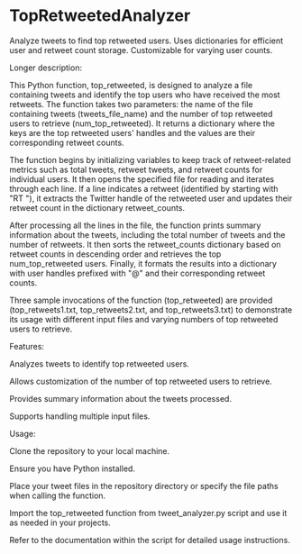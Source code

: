 # TopRetweetedAnalyzer
Analyze tweets to find top retweeted users. Uses dictionaries for efficient user and retweet count storage. Customizable for varying user counts. 

Longer description:

This Python function, top_retweeted, is designed to analyze a file containing tweets and identify the top users who have received the most retweets. The function takes two parameters: the name of the file containing tweets (tweets_file_name) and the number of top retweeted users to retrieve (num_top_retweeted). It returns a dictionary where the keys are the top retweeted users' handles and the values are their corresponding retweet counts.

The function begins by initializing variables to keep track of retweet-related metrics such as total tweets, retweet tweets, and retweet counts for individual users. It then opens the specified file for reading and iterates through each line. If a line indicates a retweet (identified by starting with "RT "), it extracts the Twitter handle of the retweeted user and updates their retweet count in the dictionary retweet_counts.

After processing all the lines in the file, the function prints summary information about the tweets, including the total number of tweets and the number of retweets. It then sorts the retweet_counts dictionary based on retweet counts in descending order and retrieves the top num_top_retweeted users. Finally, it formats the results into a dictionary with user handles prefixed with "@" and their corresponding retweet counts.

Three sample invocations of the function (top_retweeted) are provided (top_retweets1.txt, top_retweets2.txt, and top_retweets3.txt) to demonstrate its usage with different input files and varying numbers of top retweeted users to retrieve.

Features:

Analyzes tweets to identify top retweeted users.

Allows customization of the number of top retweeted users to retrieve.

Provides summary information about the tweets processed.

Supports handling multiple input files.

Usage:

Clone the repository to your local machine.

Ensure you have Python installed.

Place your tweet files in the repository directory or specify the file paths when calling the function.

Import the top_retweeted function from tweet_analyzer.py script and use it as needed in your projects.

Refer to the documentation within the script for detailed usage instructions.
